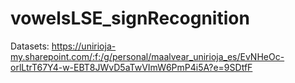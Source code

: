 # vowelsLSE_signRecognition


Datasets: https://unirioja-my.sharepoint.com/:f:/g/personal/maalvear_unirioja_es/EvNHeOc-orlLtrT67Y4-w-EBT8JWvD5aTwVImW6PmP4i5A?e=9SDtfF
